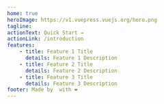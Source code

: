 ```yaml
---
home: true
heroImage: https://v1.vuepress.vuejs.org/hero.png
tagline:
actionText: Quick Start →
actionLink: /introduction
features:
    - title: Feature 1 Title
      details: Feature 1 Description
    - title: Feature 2 Title
      details: Feature 2 Description
    - title: Feature 3 Title
      details: Feature 3 Description
footer: Made by  with ❤️
---
```

